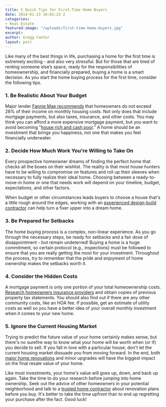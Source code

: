```yaml
---
title: 5 Quick Tips for First-Time Home Buyers
date: 2014-01-23 10:02:23 Z
categories:
- Real Estate
featured-image: "/uploads/first-time-home-buyers.jpg"
excerpt:
author: Gregg Cantor
layout: post
---
```


Like many of the best things in life, purchasing a home for the first time is extremely exciting - and also very stressful. But for those that are tired of renting someone else’s space, ready for the responsibilities of homeownership, and financially prepared, buying a home is a smart decision. As you start the home buying process for the first time, consider the following tips.

### 1. Be Realistic About Your Budget

Major lender [Fannie Mae recommends](http://www.investopedia.com/articles/mortgages-real-estate/08/first-time-homebuyer-guide.asp) that homeowners do not exceed 28% of their income on monthly housing costs. Not only does that include mortgage payments, but also taxes, insurance, and other costs. You may think you can afford a more expensive mortgage payment, but you want to avoid becoming "[house rich and cash poor](http://www.thedigeratilife.com/blog/house-rich-cash-poor/)." A home should be an investment that brings you happiness, not one that makes you feel financially underwater.

### 2. Decide How Much Work You're Willing to Take On

Every prospective homeowner dreams of finding the perfect home that checks all the boxes on their wishlist. The reality is that most house hunters have to be willing to compromise on features and roll up their sleeves when necessary to fully realize their ideal home. Choosing between a ready-to-move-in home or one that needs work will depend on your timeline, budget, expectations, and other factors.

When budget or other circumstances leads buyers to choose a house that's a little rough around the edges, working with an [experienced design-build contractor](/san-diego-design-build-contractors) can help turn a fixer upper into a dream home.

### 3. Be Prepared for Setbacks

The home buying process is a complex, non-linear experience. As you go through the necessary steps, be ready for setbacks and a fair dose of disappointment - but remain undeterred! Buying a home is a huge commitment, so certain protocol (e.g., inspections) must be followed to ensure that you are really getting the most for your investment. Throughout the process, try to remember that the pride and enjoyment of home ownership makes the setbacks worth it.

### 4. Consider the Hidden Costs

A mortgage payment is only one portion of your total homeownership costs. [Research homeowners insurance providers](https://www.reviews.com/homeowners-insurance/) and obtain copies of previous property tax statements. You should also find out if there are any other community costs, like an HOA fee. If possible, get an estimate of utility costs as well so you have a better idea of your overall monthly investment when it comes to your new home.

### 5. Ignore the Current Housing Market

Trying to predict the future value of your home certainly makes sense, but there's no surefire way to know what your home will be worth when (or if) you decide to sell. If you fall in love with a particular house, don't let the current housing market dissuade you from moving forward. In the end, both [major home renovations](/major-renovations) and minor upgrades will have the biggest impact on the final resale value of your home.

Like most investments, your home's value will goes up, down, and back up again. Take the time to do your research before jumping into home ownership. Seek out the advice of other homeowners in your potential neighborhood and talk to a [trusted home contractor](/about-murray-lampert-design-build-remodel) about renovation plans before you buy. It's better to take the time upfront than to end up regretting your purchase after the fact. Good luck!
